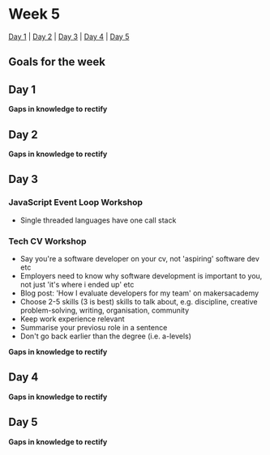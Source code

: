 # Week 5

[Day 1](#day-1) | [Day 2](#day-2) | [Day 3](#day-3) | [Day 4](#day-4) | [Day 5](#day-5)

## Goals for the week


## Day 1


**Gaps in knowledge to rectify**  


## Day 2


**Gaps in knowledge to rectify**

## Day 3

### JavaScript Event Loop Workshop
- Single threaded languages have one call stack

### Tech CV Workshop
- Say you're a software developer on your cv, not 'aspiring' software dev etc
- Employers need to know why software development is important to you, not just 'it's where i ended up' etc
- Blog post: 'How I evaluate developers for my team' on makersacademy
- Choose 2-5 skills (3 is best) skills to talk about, e.g. discipline, creative problem-solving, writing, organisation, community
- Keep work experience relevant
- Summarise your previosu role in a sentence
- Don't go back earlier than the degree (i.e. a-levels)


**Gaps in knowledge to rectify**

## Day 4


**Gaps in knowledge to rectify**


## Day 5


**Gaps in knowledge to rectify**
